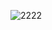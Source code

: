 ![2222](https://user-images.githubusercontent.com/57225298/161840768-179f8b25-e6e8-4ead-8b00-67a8eabbb9d8.png)
